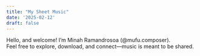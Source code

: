 ```yaml
---
title: "My Sheet Music"
date: '2025-02-12'
draft: false
---
```


Hello, and welcome! I’m Minah Ramandrosoa (@mufu.composer). <br>
Feel free to explore, download, and connect—music is meant to be shared.
